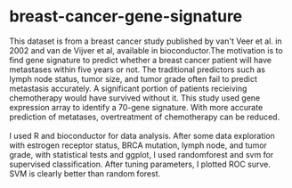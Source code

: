 # breast-cancer-gene-signature

This dataset is from a breast cancer study published by van't Veer et al. in 2002 and van de Vijver et al, available in bioconductor.The motivation is to find gene signature to predict whether a breast cancer patient will have metastases within five years or not. The traditional predictors such as lymph node status, tumor size, and tumor grade often fail to predict metastasis accurately. A significant portion of patients recieiving chemotherapy would have survived without it. This study used gene expression array to identify a 70-gene signature. With more accurate prediction of metatases, overtreatment of chemotherapy can be reduced.
<br>
<br>
I used R and bioconductor for data analysis. After some data exploration with estrogen receptor status, BRCA mutation, lymph node, and  tumor grade, with statistical tests and ggplot, I used randomforest and svm for supervised classification. After tuning parameters, I plotted ROC surve. SVM is clearly better than random forest.
